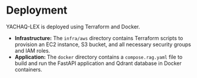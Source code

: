 # Deployment

YACHAQ-LEX is deployed using Terraform and Docker.

- **Infrastructure:** The `infra/aws` directory contains Terraform scripts to provision an EC2 instance, S3 bucket, and all necessary security groups and IAM roles.
- **Application:** The `docker` directory contains a `compose.rag.yaml` file to build and run the FastAPI application and Qdrant database in Docker containers.
